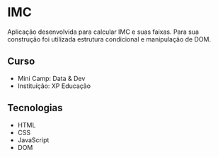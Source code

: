 # IMC
Aplicação desenvolvida para calcular IMC e suas faixas. Para sua construção foi utilizada estrutura condicional e manipulação de DOM.

## Curso
- Mini Camp: Data & Dev
- Instituíção: XP Educação

## Tecnologias
- HTML
- CSS
- JavaScript
- DOM
